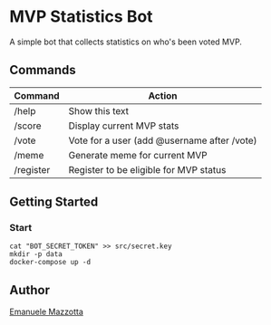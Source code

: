 # MVP Statistics Bot

A simple bot that collects statistics on who's been voted MVP.

## Commands

|Command|Action|
|---|---|
|/help|Show this text|
|/score|Display current MVP stats|
|/vote|Vote for a user (add @username after /vote)|
|/meme|Generate meme for current MVP|
|/register|Register to be eligible for MVP status|

## Getting Started

### Start

```
cat "BOT_SECRET_TOKEN" >> src/secret.key
mkdir -p data
docker-compose up -d
```

## Author

[Emanuele Mazzotta](mailto:hello@mazzotta.me)
